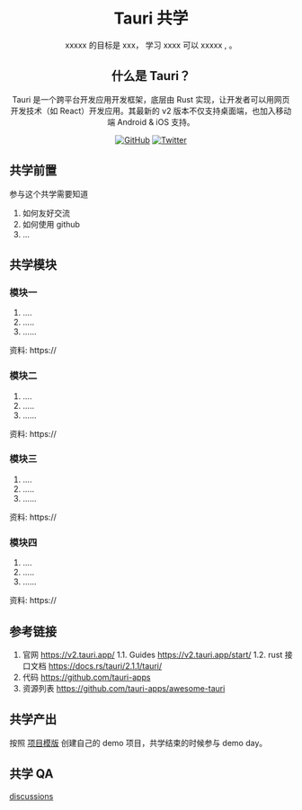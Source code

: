<div align="center">
  <h1> Tauri 共学 </h1>

  <p> xxxxx  的目标是 xxx， 学习 xxxx  可以 xxxxx , 。</p>

  
  <h2>什么是 Tauri？</h2>
  <p>Tauri 是一个跨平台开发应用开发框架，底层由 Rust 实现，让开发者可以用网页开发技术（如 React）开发应用。其最新的 v2 版本不仅支持桌面端，也加入移动端 Android & iOS 支持。</p>

 <p>
    <a href="https://github.com/CreatorsDAO"><img src="https://badgen.net/badge/icon/github?icon=github&label" alt="GitHub" /></a>
    <a href="https://twitter.com/Labs706"><img src="https://badgen.net/badge/icon/twitter?icon=twitter&label" alt="Twitter" /></a>
  </p>

</div>

## 共学前置

参与这个共学需要知道

1. 如何友好交流
2. 如何使用 github
3. ...

## 共学模块

### 模块一

1. ....
2. .....
3. ......

资料: https://

### 模块二

1. ....
2. .....
3. ......

资料: https://

### 模块三

1. ....
2. .....
3. ......

资料: https://

### 模块四

1. ....
2. .....
3. ......

资料: https://

## 参考链接

1. 官网 https://v2.tauri.app/
  1.1. Guides https://v2.tauri.app/start/
  1.2. rust 接口文档 https://docs.rs/tauri/2.1.1/tauri/
2. 代码 https://github.com/tauri-apps
3. 资源列表 https://github.com/tauri-apps/awesome-tauri

## 共学产出

按照 [项目模版](https://github.com/orgs/CreatorsDAO/discussions/60) 创建自己的 demo 项目，共学结束的时候参与 demo day。

## 共学 QA

[discussions](https://github.com/orgs/CreatorsDAO/discussions/categories/q-a)
